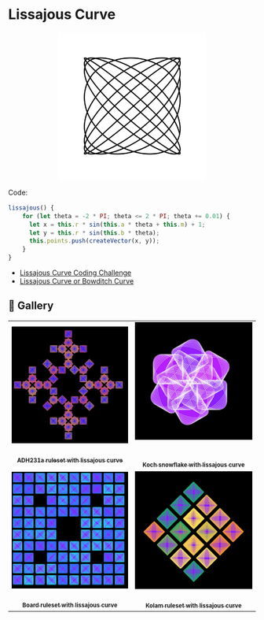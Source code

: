 # Lissajous Curve

<p align="center"><img src="./assets/shape_images/lissajous.jpg" alt="eight" width="300px"></p>

Code:

```JavaScript
lissajous() {
    for (let theta = -2 * PI; theta <= 2 * PI; theta += 0.01) {
      let x = this.r * sin(this.a * theta + this.m) + 1;
      let y = this.r * sin(this.b * theta);
      this.points.push(createVector(x, y));
    }
}
```

- [Lissajous Curve Coding Challenge](https://thecodingtrain.com/challenges/116-lissajous-curve-table) 
- [Lissajous Curve or Bowditch Curve](https://mathcurve.com/courbes2d.gb/lissajous/lissajous.shtml)

## 🌄 Gallery

<!-- IMAGE-LIST:START - Do not remove or modify this section -->
<!-- prettier-ignore-start -->
<!-- markdownlint-disable -->
<table>
  <tbody>
   <tr>
     <td align="center"><a href=""> <img class="img" src="../assets/Ruleset-shape-examples/adh231a-lissajous.jpg" alt="ADH231a ruleset with lissajous curve" style="vertical-align:top;" width="500" /><br /><sub><b><br/>ADH231a ruleset with lissajous curve</b></sub></a></td>
     <td align="center"><a href=""> <img class="img" src="../assets/Ruleset-shape-examples/koch_snowflake-lissajous.jpg" alt="Koch snowflake with lissajous curve" style=" display: block;
    margin-left: auto;
    margin-right: auto;" width="500" /><br /><sub><b><br/>Koch snowflake with lissajous curve</b></sub></a></td>
    </tr>
    <tr>
     <td align="center"><a href=""> <img class="img" src="../assets/Ruleset-shape-examples/board-lissajous.jpg" alt="Board ruleset with lissajous curve" style="vertical-align:top;" width="500" /><br /><sub><b><br/>Board ruleset with lissajous curve</b></sub></a></td>
    <td align="center"><a href=""> <img class="img" src="../assets/Ruleset-shape-examples/kolam-lissajous.jpg" alt="Kolam ruleset with lissajous curve" style="vertical-align:top;" width="500" /><br /><sub><b><br/>Kolam ruleset with lissajous curve</b></sub></a></td>
 </tbody>
</table>

<!-- markdownlint-restore -->
<!-- prettier-ignore-end -->

<!-- IMAGE-LIST:END -->
